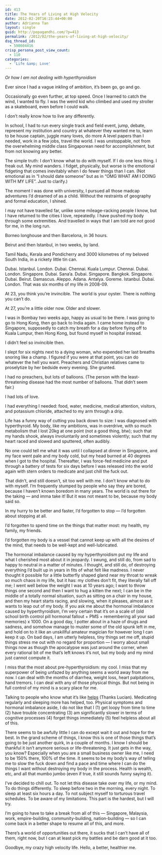 ```yaml
---
id: 413
title: The Years of Living at High Velocity
date: 2012-02-20T16:23:44+00:00
author: Adrianna Tan
layout: single
guid: http://popagandhi.com/?p=413
permalink: /2012/02/the-years-of-living-at-high-velocity/
dsq_thread_id:
  - 598604416
crisp_persona_post_view_count:
  - 110
categories:
  - 'Life &amp; Love'
---
```

_Or how I am not dealing with hyperthyroidism_

Ever since I had a vague inkling of ambition, it&#8217;s been go, go and go.

Occasionally go even further, at top speed. Once I learned to catch the wind, I wanted to fly. I was the weird kid who climbed and used my stroller as a skateboard, even before I could walk.

I don&#8217;t really know how to live any differently.

In school, I had to run every single track and field event, jump, debate, represent my institution and country at whatever they wanted me to, learn to be house captain, juggle many loves, do more A level papers than I needed, work in a few jobs, travel the world. I was unstoppable, not from the overwhelming middle class Singaporean need for accomplishment, but from not knowing any better.

The simple truth: I don&#8217;t know what to do with myself. If I do one less thing. I freak out. My mind wanders. I fidget, physically, but worse is the emotional fidgeting that comes inevitably when I do fewer things than I can. (Not emotional as in &#8220;I should date someone&#8221; but as in &#8220;OMG WHAT AM I DOING WITH MY LIFE&#8221;. Just to clarify.)

The moment I was done with university, I pursued all those madcap adventures I&#8217;d dreamed of as a child. Without the restraints of geography and formal education, I shined.

I may not have travelled far, unlike some mileage-racking people I know, but I have returned to the cities I love, repeatedly. I have pushed my body through some extremities. And travelled in ways that I am told are not good for me, in the long run.

Borneo longhouse and then Barcelona, in 36 hours.

Beirut and then Istanbul, in two weeks, by land.

Tamil Nadu, Kerala and Pondicherry and 3000 kilometres of my beloved South India, in a rickety little tin can.

Dubai. Istanbul. London. Dubai. Chennai. Kuala Lumpur. Chennai. Dubai. London. Singapore. Dubai. Sana&#8217;a. Dubai. Singapore. Bangkok. Singapore. Dubai. Beirut. Damascus. Aleppo. Adana. Antalya. Goreme. Istanbul. Dubai. London. That was six months of my life in 2008-09.

At 23, you think you&#8217;re invincible. The world is your oyster. There is nothing you can&#8217;t do.

At 27, you&#8217;re a little older now. Older and slower.

I was in Bombay two weeks ago, happy as usual to be there. I was going to go to Hong Kong, then go back to India again. I came home instead to Singapore, supposedly to catch my breath for a day before flying off to Kuala Lumpur, then Hong Kong, but found myself in hospital instead.

I didn&#8217;t feel so invincible then.

I slept for six nights next to a dying woman, who expended her last breaths snoring like a champ. I figured if you were at that point, you can do whatever the hell you want. Preachers and Christian relatives came to proselytize by her bedside every evening. She grunted.

I had no preachers, but lots of balloons. (The person with the least-threatening disease had the most number of balloons. That didn&#8217;t seem fair.)

I had lots of love.

I had everything I needed: food, water, medicine, medical attention, visitors, and potassium chloride, attached to my arm through a drip.

Life has a funny way of cutting you back down to size: I was diagnosed with hyperthyroid. My body, like my ambitions, was in overdrive, with so much metabolism that I lost 20kg at one point (not a good thing, btw); such that my hands shook, always involuntarily and sometimes violently; such that my heart raced and slowed and sputtered, often audibly.

No one could tell me what it was until I collapsed at dinner in Singapore, and my face went pale and my body cold, but my head burned at 40 degrees when I got to the hospital. Thereafter, I was force-fed medicine and put through a battery of tests for six days before I was released into the world again with stern orders to medicate and just chill the fuck out.

That didn&#8217;t, and still doesn&#8217;t, sit too well with me. I don&#8217;t know what to do with myself. I&#8217;m frequently stumped by people who say they are bored, because I haven&#8217;t known boredom in many years. The world is out there for the taking — and imma take it! But it was not meant to be, because my body said so.

In my hurry to be better and faster, I&#8217;d forgotten to stop — I&#8217;d forgotten about stopping at all.

I&#8217;d forgotten to spend time on the things that matter most: my health, my family, my friends.

I&#8217;d forgotten my body is a vessel that cannot keep up with all the desires of the mind, that needs to be well-kept and well-lubricated.

The hormonal imbalance caused by my hyperthyroidism put my life and what I cherished most about it in jeopardy. I swung, and still do, from sad to happy to neutral in a matter of minutes. I thought, and still do, of destroying everything I&#8217;d built up in years in fits of what felt like madness. I never thought it possible for a little butterfly shaped gland near my throat to wreak so much chaos in my life, but it has: my clothes don&#8217;t fit, they literally fall off me; I went well below the weight I was at 10 years ago; I want to throw things one second and then I want to hug a kitten the next; I can be in the middle of a totally normal situation, such as sitting on a chair in my house, and then my heart starts racing, and slowing, when it pleases, almost as it wants to leap out of my body. If you ask me about the hormonal imbalance caused by hyperthyroidism, I&#8217;m very certain that it&#8217;s on a scale of (old school birth control pill hormonal fallout + PMS + remembering all your sad memories) x 1000. On a good day, I potter about in a haze of drugs and sadness, and somehow manage to muster some of the old spunk left in me, and hold on to it like an unskillful amateur magician for however long I can keep it up. On bad days, I am utterly helpless, tiny things set me off, stupid things stress me out with no regard for proportion — I worry about small things now as though the apocalypse was just around the corner, when every rational bit of me that&#8217;s left knows it&#8217;s not, but my body and my mind just cannot compute it.

I miss that the most about pre-hyperthyroidism: my cool. I miss that my superpower of being unfazed by anything seems a world away from me now. I can deal with the months of diarrhea, weight loss, heart palpitations, hand tremors. I can deal with any of those physical things. But not being in full control of my mind is a scary place for me.

Talking to people who know what it&#8217;s like [helps](http://tribolum.com/archives/2010/05/kryptonite-1.php) (Thanks Lucian). Medicating regularly and sleeping more has helped, too. Physical symptoms and hormonal imbalance aside, I do not like that I (1) get loopy from time to time (2) have trouble concentrating (3) am significantly slower in terms of cognitive processes (4) forget things immediately (5) feel helpless about all of this.

There seems to be awfully little I can do except wait it out and hope for the best. In the grand scheme of things, I know this is one of those things that&#8217;s going to be just another quirk, in a couple of months. I know I should be thankful it isn&#8217;t anymore serious or life-threatening. It just gets in the way, you know? Especially when you are a small business owner like me, I need to be 150% there, 100% of the time. It seems to be my body&#8217;s way of telling me to slow the fuck down and find a pace and time where I can do the things I want without destroying my body in the process. Health is wealth, etc, and all that mumbo jumbo (even if true, it still sounds funny saying it).

I&#8217;ve decided to chill out. To not let this disease take over my life, or my mind. To do things differently. To sleep before two in the morning, every night. To sleep at least six hours a day. To not subject myself to torturous travel schedules. To be aware of my limitations. This part is the hardest, but I will try.

I&#8217;m going to have to take a break from all of this — Singapore, Malaysia, work, empire-building, community-building, nation-building — so I can come back in a better shape to resume all of this, and more.

There&#8217;s a world of opportunities out there, it sucks that I can&#8217;t have all of them, right now, but I can at least pick my battles and be darn good at it too.

Goodbye, my crazy high velocity life. Hello, a better, healthier me.
